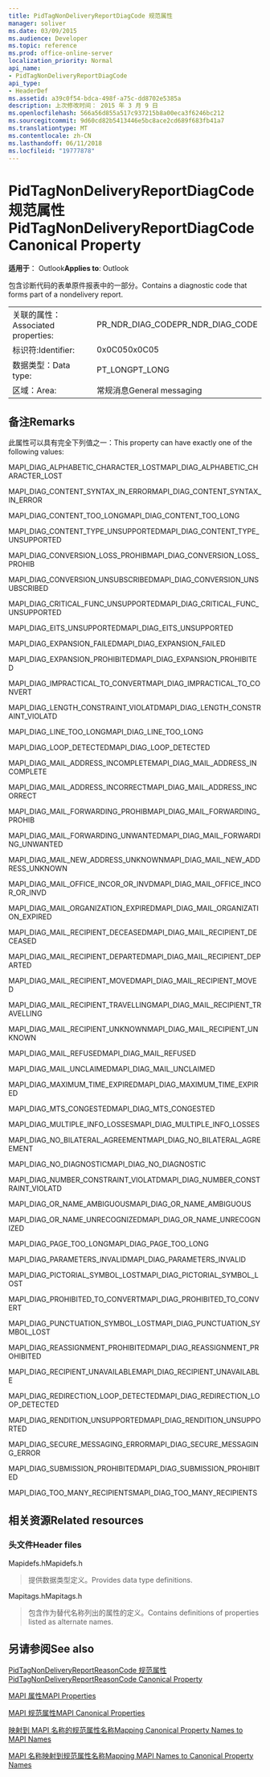 ```yaml
---
title: PidTagNonDeliveryReportDiagCode 规范属性
manager: soliver
ms.date: 03/09/2015
ms.audience: Developer
ms.topic: reference
ms.prod: office-online-server
localization_priority: Normal
api_name:
- PidTagNonDeliveryReportDiagCode
api_type:
- HeaderDef
ms.assetid: a39c0f54-bdca-498f-a75c-dd8702e5385a
description: 上次修改时间： 2015 年 3 月 9 日
ms.openlocfilehash: 566a56d855a517c937215b8a00eca3f6246bc212
ms.sourcegitcommit: 9d60cd82b5413446e5bc8ace2cd689f683fb41a7
ms.translationtype: MT
ms.contentlocale: zh-CN
ms.lasthandoff: 06/11/2018
ms.locfileid: "19777878"
---
```

# <a name="pidtagnondeliveryreportdiagcode-canonical-property"></a><span data-ttu-id="d27eb-103">PidTagNonDeliveryReportDiagCode 规范属性</span><span class="sxs-lookup"><span data-stu-id="d27eb-103">PidTagNonDeliveryReportDiagCode Canonical Property</span></span>

  
  
<span data-ttu-id="d27eb-104">**适用于**： Outlook</span><span class="sxs-lookup"><span data-stu-id="d27eb-104">**Applies to**: Outlook</span></span> 
  
<span data-ttu-id="d27eb-105">包含诊断代码的表单原件报表中的一部分。</span><span class="sxs-lookup"><span data-stu-id="d27eb-105">Contains a diagnostic code that forms part of a nondelivery report.</span></span>
  
|||
|:-----|:-----|
|<span data-ttu-id="d27eb-106">关联的属性：</span><span class="sxs-lookup"><span data-stu-id="d27eb-106">Associated properties:</span></span>  <br/> |<span data-ttu-id="d27eb-107">PR_NDR_DIAG_CODE</span><span class="sxs-lookup"><span data-stu-id="d27eb-107">PR_NDR_DIAG_CODE</span></span>  <br/> |
|<span data-ttu-id="d27eb-108">标识符:</span><span class="sxs-lookup"><span data-stu-id="d27eb-108">Identifier:</span></span>  <br/> |<span data-ttu-id="d27eb-109">0x0C05</span><span class="sxs-lookup"><span data-stu-id="d27eb-109">0x0C05</span></span>  <br/> |
|<span data-ttu-id="d27eb-110">数据类型：</span><span class="sxs-lookup"><span data-stu-id="d27eb-110">Data type:</span></span>  <br/> |<span data-ttu-id="d27eb-111">PT_LONG</span><span class="sxs-lookup"><span data-stu-id="d27eb-111">PT_LONG</span></span>  <br/> |
|<span data-ttu-id="d27eb-112">区域：</span><span class="sxs-lookup"><span data-stu-id="d27eb-112">Area:</span></span>  <br/> |<span data-ttu-id="d27eb-113">常规消息</span><span class="sxs-lookup"><span data-stu-id="d27eb-113">General messaging</span></span>  <br/> |
   
## <a name="remarks"></a><span data-ttu-id="d27eb-114">备注</span><span class="sxs-lookup"><span data-stu-id="d27eb-114">Remarks</span></span>

<span data-ttu-id="d27eb-115">此属性可以具有完全下列值之一：</span><span class="sxs-lookup"><span data-stu-id="d27eb-115">This property can have exactly one of the following values:</span></span>
  
<span data-ttu-id="d27eb-116">MAPI_DIAG_ALPHABETIC_CHARACTER_LOST</span><span class="sxs-lookup"><span data-stu-id="d27eb-116">MAPI_DIAG_ALPHABETIC_CHARACTER_LOST</span></span> 
  
> 
    
<span data-ttu-id="d27eb-117">MAPI_DIAG_CONTENT_SYNTAX_IN_ERROR</span><span class="sxs-lookup"><span data-stu-id="d27eb-117">MAPI_DIAG_CONTENT_SYNTAX_IN_ERROR</span></span> 
  
> 
    
<span data-ttu-id="d27eb-118">MAPI_DIAG_CONTENT_TOO_LONG</span><span class="sxs-lookup"><span data-stu-id="d27eb-118">MAPI_DIAG_CONTENT_TOO_LONG</span></span> 
  
> 
    
<span data-ttu-id="d27eb-119">MAPI_DIAG_CONTENT_TYPE_UNSUPPORTED</span><span class="sxs-lookup"><span data-stu-id="d27eb-119">MAPI_DIAG_CONTENT_TYPE_UNSUPPORTED</span></span> 
  
> 
    
<span data-ttu-id="d27eb-120">MAPI_DIAG_CONVERSION_LOSS_PROHIB</span><span class="sxs-lookup"><span data-stu-id="d27eb-120">MAPI_DIAG_CONVERSION_LOSS_PROHIB</span></span> 
  
> 
    
<span data-ttu-id="d27eb-121">MAPI_DIAG_CONVERSION_UNSUBSCRIBED</span><span class="sxs-lookup"><span data-stu-id="d27eb-121">MAPI_DIAG_CONVERSION_UNSUBSCRIBED</span></span> 
  
> 
    
<span data-ttu-id="d27eb-122">MAPI_DIAG_CRITICAL_FUNC_UNSUPPORTED</span><span class="sxs-lookup"><span data-stu-id="d27eb-122">MAPI_DIAG_CRITICAL_FUNC_UNSUPPORTED</span></span> 
  
> 
    
<span data-ttu-id="d27eb-123">MAPI_DIAG_EITS_UNSUPPORTED</span><span class="sxs-lookup"><span data-stu-id="d27eb-123">MAPI_DIAG_EITS_UNSUPPORTED</span></span> 
  
> 
    
<span data-ttu-id="d27eb-124">MAPI_DIAG_EXPANSION_FAILED</span><span class="sxs-lookup"><span data-stu-id="d27eb-124">MAPI_DIAG_EXPANSION_FAILED</span></span> 
  
> 
    
<span data-ttu-id="d27eb-125">MAPI_DIAG_EXPANSION_PROHIBITED</span><span class="sxs-lookup"><span data-stu-id="d27eb-125">MAPI_DIAG_EXPANSION_PROHIBITED</span></span> 
  
> 
    
<span data-ttu-id="d27eb-126">MAPI_DIAG_IMPRACTICAL_TO_CONVERT</span><span class="sxs-lookup"><span data-stu-id="d27eb-126">MAPI_DIAG_IMPRACTICAL_TO_CONVERT</span></span> 
  
> 
    
<span data-ttu-id="d27eb-127">MAPI_DIAG_LENGTH_CONSTRAINT_VIOLATD</span><span class="sxs-lookup"><span data-stu-id="d27eb-127">MAPI_DIAG_LENGTH_CONSTRAINT_VIOLATD</span></span> 
  
> 
    
<span data-ttu-id="d27eb-128">MAPI_DIAG_LINE_TOO_LONG</span><span class="sxs-lookup"><span data-stu-id="d27eb-128">MAPI_DIAG_LINE_TOO_LONG</span></span> 
  
> 
    
<span data-ttu-id="d27eb-129">MAPI_DIAG_LOOP_DETECTED</span><span class="sxs-lookup"><span data-stu-id="d27eb-129">MAPI_DIAG_LOOP_DETECTED</span></span> 
  
> 
    
<span data-ttu-id="d27eb-130">MAPI_DIAG_MAIL_ADDRESS_INCOMPLETE</span><span class="sxs-lookup"><span data-stu-id="d27eb-130">MAPI_DIAG_MAIL_ADDRESS_INCOMPLETE</span></span> 
  
> 
    
<span data-ttu-id="d27eb-131">MAPI_DIAG_MAIL_ADDRESS_INCORRECT</span><span class="sxs-lookup"><span data-stu-id="d27eb-131">MAPI_DIAG_MAIL_ADDRESS_INCORRECT</span></span> 
  
> 
    
<span data-ttu-id="d27eb-132">MAPI_DIAG_MAIL_FORWARDING_PROHIB</span><span class="sxs-lookup"><span data-stu-id="d27eb-132">MAPI_DIAG_MAIL_FORWARDING_PROHIB</span></span> 
  
> 
    
<span data-ttu-id="d27eb-133">MAPI_DIAG_MAIL_FORWARDING_UNWANTED</span><span class="sxs-lookup"><span data-stu-id="d27eb-133">MAPI_DIAG_MAIL_FORWARDING_UNWANTED</span></span> 
  
> 
    
<span data-ttu-id="d27eb-134">MAPI_DIAG_MAIL_NEW_ADDRESS_UNKNOWN</span><span class="sxs-lookup"><span data-stu-id="d27eb-134">MAPI_DIAG_MAIL_NEW_ADDRESS_UNKNOWN</span></span> 
  
> 
    
<span data-ttu-id="d27eb-135">MAPI_DIAG_MAIL_OFFICE_INCOR_OR_INVD</span><span class="sxs-lookup"><span data-stu-id="d27eb-135">MAPI_DIAG_MAIL_OFFICE_INCOR_OR_INVD</span></span> 
  
> 
    
<span data-ttu-id="d27eb-136">MAPI_DIAG_MAIL_ORGANIZATION_EXPIRED</span><span class="sxs-lookup"><span data-stu-id="d27eb-136">MAPI_DIAG_MAIL_ORGANIZATION_EXPIRED</span></span> 
  
> 
    
<span data-ttu-id="d27eb-137">MAPI_DIAG_MAIL_RECIPIENT_DECEASED</span><span class="sxs-lookup"><span data-stu-id="d27eb-137">MAPI_DIAG_MAIL_RECIPIENT_DECEASED</span></span> 
  
> 
    
<span data-ttu-id="d27eb-138">MAPI_DIAG_MAIL_RECIPIENT_DEPARTED</span><span class="sxs-lookup"><span data-stu-id="d27eb-138">MAPI_DIAG_MAIL_RECIPIENT_DEPARTED</span></span> 
  
> 
    
<span data-ttu-id="d27eb-139">MAPI_DIAG_MAIL_RECIPIENT_MOVED</span><span class="sxs-lookup"><span data-stu-id="d27eb-139">MAPI_DIAG_MAIL_RECIPIENT_MOVED</span></span> 
  
> 
    
<span data-ttu-id="d27eb-140">MAPI_DIAG_MAIL_RECIPIENT_TRAVELLING</span><span class="sxs-lookup"><span data-stu-id="d27eb-140">MAPI_DIAG_MAIL_RECIPIENT_TRAVELLING</span></span> 
  
> 
    
<span data-ttu-id="d27eb-141">MAPI_DIAG_MAIL_RECIPIENT_UNKNOWN</span><span class="sxs-lookup"><span data-stu-id="d27eb-141">MAPI_DIAG_MAIL_RECIPIENT_UNKNOWN</span></span> 
  
> 
    
<span data-ttu-id="d27eb-142">MAPI_DIAG_MAIL_REFUSED</span><span class="sxs-lookup"><span data-stu-id="d27eb-142">MAPI_DIAG_MAIL_REFUSED</span></span> 
  
> 
    
<span data-ttu-id="d27eb-143">MAPI_DIAG_MAIL_UNCLAIMED</span><span class="sxs-lookup"><span data-stu-id="d27eb-143">MAPI_DIAG_MAIL_UNCLAIMED</span></span> 
  
> 
    
<span data-ttu-id="d27eb-144">MAPI_DIAG_MAXIMUM_TIME_EXPIRED</span><span class="sxs-lookup"><span data-stu-id="d27eb-144">MAPI_DIAG_MAXIMUM_TIME_EXPIRED</span></span> 
  
> 
    
<span data-ttu-id="d27eb-145">MAPI_DIAG_MTS_CONGESTED</span><span class="sxs-lookup"><span data-stu-id="d27eb-145">MAPI_DIAG_MTS_CONGESTED</span></span> 
  
> 
    
<span data-ttu-id="d27eb-146">MAPI_DIAG_MULTIPLE_INFO_LOSSES</span><span class="sxs-lookup"><span data-stu-id="d27eb-146">MAPI_DIAG_MULTIPLE_INFO_LOSSES</span></span> 
  
> 
    
<span data-ttu-id="d27eb-147">MAPI_DIAG_NO_BILATERAL_AGREEMENT</span><span class="sxs-lookup"><span data-stu-id="d27eb-147">MAPI_DIAG_NO_BILATERAL_AGREEMENT</span></span> 
  
> 
    
<span data-ttu-id="d27eb-148">MAPI_DIAG_NO_DIAGNOSTIC</span><span class="sxs-lookup"><span data-stu-id="d27eb-148">MAPI_DIAG_NO_DIAGNOSTIC</span></span> 
  
> 
    
<span data-ttu-id="d27eb-149">MAPI_DIAG_NUMBER_CONSTRAINT_VIOLATD</span><span class="sxs-lookup"><span data-stu-id="d27eb-149">MAPI_DIAG_NUMBER_CONSTRAINT_VIOLATD</span></span> 
  
> 
    
<span data-ttu-id="d27eb-150">MAPI_DIAG_OR_NAME_AMBIGUOUS</span><span class="sxs-lookup"><span data-stu-id="d27eb-150">MAPI_DIAG_OR_NAME_AMBIGUOUS</span></span> 
  
> 
    
<span data-ttu-id="d27eb-151">MAPI_DIAG_OR_NAME_UNRECOGNIZED</span><span class="sxs-lookup"><span data-stu-id="d27eb-151">MAPI_DIAG_OR_NAME_UNRECOGNIZED</span></span> 
  
> 
    
<span data-ttu-id="d27eb-152">MAPI_DIAG_PAGE_TOO_LONG</span><span class="sxs-lookup"><span data-stu-id="d27eb-152">MAPI_DIAG_PAGE_TOO_LONG</span></span> 
  
> 
    
<span data-ttu-id="d27eb-153">MAPI_DIAG_PARAMETERS_INVALID</span><span class="sxs-lookup"><span data-stu-id="d27eb-153">MAPI_DIAG_PARAMETERS_INVALID</span></span> 
  
> 
    
<span data-ttu-id="d27eb-154">MAPI_DIAG_PICTORIAL_SYMBOL_LOST</span><span class="sxs-lookup"><span data-stu-id="d27eb-154">MAPI_DIAG_PICTORIAL_SYMBOL_LOST</span></span> 
  
> 
    
<span data-ttu-id="d27eb-155">MAPI_DIAG_PROHIBITED_TO_CONVERT</span><span class="sxs-lookup"><span data-stu-id="d27eb-155">MAPI_DIAG_PROHIBITED_TO_CONVERT</span></span> 
  
> 
    
<span data-ttu-id="d27eb-156">MAPI_DIAG_PUNCTUATION_SYMBOL_LOST</span><span class="sxs-lookup"><span data-stu-id="d27eb-156">MAPI_DIAG_PUNCTUATION_SYMBOL_LOST</span></span> 
  
> 
    
<span data-ttu-id="d27eb-157">MAPI_DIAG_REASSIGNMENT_PROHIBITED</span><span class="sxs-lookup"><span data-stu-id="d27eb-157">MAPI_DIAG_REASSIGNMENT_PROHIBITED</span></span> 
  
> 
    
<span data-ttu-id="d27eb-158">MAPI_DIAG_RECIPIENT_UNAVAILABLE</span><span class="sxs-lookup"><span data-stu-id="d27eb-158">MAPI_DIAG_RECIPIENT_UNAVAILABLE</span></span> 
  
> 
    
<span data-ttu-id="d27eb-159">MAPI_DIAG_REDIRECTION_LOOP_DETECTED</span><span class="sxs-lookup"><span data-stu-id="d27eb-159">MAPI_DIAG_REDIRECTION_LOOP_DETECTED</span></span> 
  
> 
    
<span data-ttu-id="d27eb-160">MAPI_DIAG_RENDITION_UNSUPPORTED</span><span class="sxs-lookup"><span data-stu-id="d27eb-160">MAPI_DIAG_RENDITION_UNSUPPORTED</span></span> 
  
> 
    
<span data-ttu-id="d27eb-161">MAPI_DIAG_SECURE_MESSAGING_ERROR</span><span class="sxs-lookup"><span data-stu-id="d27eb-161">MAPI_DIAG_SECURE_MESSAGING_ERROR</span></span> 
  
> 
    
<span data-ttu-id="d27eb-162">MAPI_DIAG_SUBMISSION_PROHIBITED</span><span class="sxs-lookup"><span data-stu-id="d27eb-162">MAPI_DIAG_SUBMISSION_PROHIBITED</span></span> 
  
> 
    
<span data-ttu-id="d27eb-163">MAPI_DIAG_TOO_MANY_RECIPIENTS</span><span class="sxs-lookup"><span data-stu-id="d27eb-163">MAPI_DIAG_TOO_MANY_RECIPIENTS</span></span> 
  
> 
    
## <a name="related-resources"></a><span data-ttu-id="d27eb-164">相关资源</span><span class="sxs-lookup"><span data-stu-id="d27eb-164">Related resources</span></span>

### <a name="header-files"></a><span data-ttu-id="d27eb-165">头文件</span><span class="sxs-lookup"><span data-stu-id="d27eb-165">Header files</span></span>

<span data-ttu-id="d27eb-166">Mapidefs.h</span><span class="sxs-lookup"><span data-stu-id="d27eb-166">Mapidefs.h</span></span>
  
> <span data-ttu-id="d27eb-167">提供数据类型定义。</span><span class="sxs-lookup"><span data-stu-id="d27eb-167">Provides data type definitions.</span></span>
    
<span data-ttu-id="d27eb-168">Mapitags.h</span><span class="sxs-lookup"><span data-stu-id="d27eb-168">Mapitags.h</span></span>
  
> <span data-ttu-id="d27eb-169">包含作为替代名称列出的属性的定义。</span><span class="sxs-lookup"><span data-stu-id="d27eb-169">Contains definitions of properties listed as alternate names.</span></span>
    
## <a name="see-also"></a><span data-ttu-id="d27eb-170">另请参阅</span><span class="sxs-lookup"><span data-stu-id="d27eb-170">See also</span></span>



[<span data-ttu-id="d27eb-171">PidTagNonDeliveryReportReasonCode 规范属性</span><span class="sxs-lookup"><span data-stu-id="d27eb-171">PidTagNonDeliveryReportReasonCode Canonical Property</span></span>](pidtagnondeliveryreportreasoncode-canonical-property.md)


[<span data-ttu-id="d27eb-172">MAPI 属性</span><span class="sxs-lookup"><span data-stu-id="d27eb-172">MAPI Properties</span></span>](mapi-properties.md)
  
[<span data-ttu-id="d27eb-173">MAPI 规范属性</span><span class="sxs-lookup"><span data-stu-id="d27eb-173">MAPI Canonical Properties</span></span>](mapi-canonical-properties.md)
  
[<span data-ttu-id="d27eb-174">映射到 MAPI 名称的规范属性名称</span><span class="sxs-lookup"><span data-stu-id="d27eb-174">Mapping Canonical Property Names to MAPI Names</span></span>](mapping-canonical-property-names-to-mapi-names.md)
  
[<span data-ttu-id="d27eb-175">MAPI 名称映射到规范属性名称</span><span class="sxs-lookup"><span data-stu-id="d27eb-175">Mapping MAPI Names to Canonical Property Names</span></span>](mapping-mapi-names-to-canonical-property-names.md)

